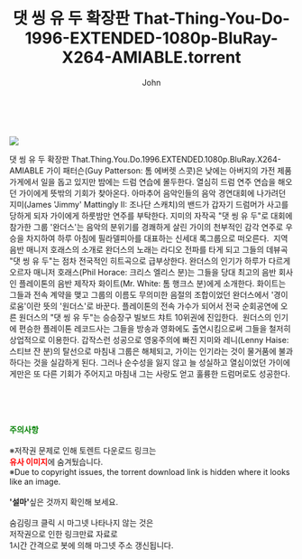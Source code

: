 ﻿---
layout: post
title:  "    댓 씽 유 두 확장판 That-Thing-You-Do-1996-EXTENDED-1080p-BluRay-X264-AMIABLE.torrent"
author: John
categories: [ 영화 ]
tags: [  ]
image: https://torrentrj54.com/uploadfile/full/3c5766b9dacaec533c5b2914d37c4abbd4dce4e9.jpg 
description: "    댓 씽 유 두 확장판 That-Thing-You-Do-1996-EXTENDED-1080p-BluRay-X264-AMIABLE torrent 정보 공유"
toc: true
toc_sticky: true
---

<br>
<p><img src="https://torrentrj54.com/uploadfile/full/3c5766b9dacaec533c5b2914d37c4abbd4dce4e9.jpg"/></p>
 댓 씽 유 두 확장판 That.Thing.You.Do.1996.EXTENDED.1080p.BluRay.X264-AMIABLE 가이 패터슨(Guy Patterson: 톰 에버렛 스콧)은 낮에는 아버지의 가전 제품 가게에서 일을 돕고 있지만 밤에는 드럼 연습에 몰두한다. 열심히 드럼 연주 연습을 해오던 가이에게 뜻밖의 기회가 찾아온다. 아마추어 음악인들의 음악 경연대회에 나가려던 지미(James 'Jimmy' Mattingly II: 조나단 스캐치)의 밴드가 갑자기 드럼머가 사고를 당하게 되자 가이에게 하룻밤만 연주를 부탁한다. 지미의 자작곡 "댓 씽 유 두"로 대회에 참가한 그룹 '완더스'는 음악의 분위기를 경쾌하게 살린 가이의 천부적인 감각 연주로 우승을 차지하여 하루 아침에 필라델피아를 대표하는 신세대 록그룹으로 떠오른다.  지역 음반 매니저 호래스의 소개로 완더스의 노래는 라디오 전파를 타게 되고 그들의 데뷰곡 "댓 씽 유 두"는 점차 전국적인 히트곡으로 급부상한다. 완더스의 인기가 하루가 다르게 오르자 매니저 호래스(Phil Horace: 크리스 엘리스 분)는 그들을 당대 최고의 음반 회사인 플레이톤의 음반 제작자 화이트(Mr. White: 톰 행크스 분)에게 소개한다. 화이트는 그들과 전속 계약을 맺고 그룹의 이름도 무의미한 음절의 조합이었던 완더스에서 '경이로움'이란 뜻의 '원더스'로 바꾼다. 플레이톤의 전속 가수가 되어서 전국 순회공연에 오른 원더스의 "댓 씽 유 두"는 승승장구 빌보드 챠트 10위권에 진입한다.  원더스의 인기에 편승한 플레이톤 레코드사는 그들을 방송과 영화에도 출연시킴으로써 그들을 철저히 상업적으로 이용한다. 갑작스런 성공으로 영웅주의에 빠진 지미와 레니(Lenny Haise: 스티브 잔 분)의 탈선으로 마침내 그룹은 해체되고, 가이는 인기라는 것이 물거품에 불과하다는 것을 실감하게 된다. 그러나 순수성을 잃지 않고 늘 성실하고 열심이었던 가이에게만은 또 다른 기회가 주어지고 마침내 그는 사랑도 얻고 훌륭한 드럼머로도 성공한다. 
    
<br><br><br>
<p data-ke-size="size16"><b><span style="color: green;">주의사항</span></b><br /><br />※저작권 문제로 인해 토렌트 다운로드 링크는<br /><b><span style="color: red;">유사 이미지</span></b>에 숨겨뒀습니다.<br />※Due to copyright issues, the torrent download link is hidden where it looks like an image.<br /><br /><b>'설마'</b>싶은 것까지 확인해 보세요.<br /><br />숨김링크 클릭 시 마그넷 나타나지 않는 것은<br />저작권으로 인한 링크만료 자료로<br />1시간 간격으로 봇에 의해 마그넷 주소 갱신됩니다.</p>
